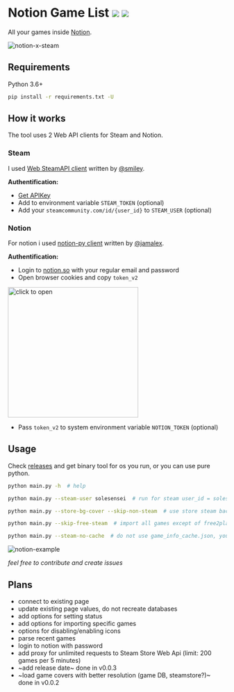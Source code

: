 # Notion Game List ![](https://img.shields.io/badge/version-0.0.3-blue) ![](https://travis-ci.org/solesensei/notion-game-list.svg?branch=master)

All your games inside [Notion](https://notion.so).

![notion-x-steam](https://user-images.githubusercontent.com/24857057/87418150-eb088280-c5d9-11ea-87b1-ab77979a1b25.png)

## Requirements

Python 3.6+

```bash
pip install -r requirements.txt -U
```

## How it works

The tool uses 2 Web API clients for Steam and Notion.  

### Steam

I used [Web SteamAPI client](https://github.com/smiley/steamapi) written by [@smiley](https://github.com/smiley).

**Authentification:**
- [Get APIKey](https://steamcommunity.com/dev/apikey)
- Add to environment variable `STEAM_TOKEN` (optional)
- Add your `steamcommunity.com/id/{user_id}` to `STEAM_USER` (optional)

### Notion

For notion i used [notion-py client](https://github.com/jamalex/notion-py) written by [@jamalex](https://github.com/jamalex).

**Authentification:**

- Login to [notion.so](https://notion.so) with your regular email and password
- Open browser cookies and copy `token_v2`
<img src="https://user-images.githubusercontent.com/24857057/87415393-b4c90400-c5d5-11ea-9f67-79983a95bce9.png" alt="click to open" width="300">

- Pass `token_v2` to system environment variable `NOTION_TOKEN` (optional)

## Usage

Check [releases](https://github.com/solesensei/notion-game-list/releases/latest) and get binary tool for os you run, or you can use pure python.

```bash
python main.py -h  # help

python main.py --steam-user solesensei  # run for steam user_id = solesensei

python main.py --store-bg-cover --skip-non-steam  # use store steam background as cover and skip games that are no longer in store

python main.py --skip-free-steam  # import all games except of free2play

python main.py --steam-no-cache  # do not use game_info_cache.json, you can also remove the file
```

![notion-example](https://user-images.githubusercontent.com/24857057/87416955-21450280-c5d8-11ea-976e-3242bc61ec49.png)

_feel free to contribute and create issues_

## Plans

- connect to existing page
- update existing page values, do not recreate databases
- add options for setting status
- add options for importing specific games
- options for disabling/enabling icons
- parse recent games
- login to notion with password
- add proxy for unlimited requests to Steam Store Web Api (limit: 200 games per 5 minutes)
- ~add release date~ done in v0.0.3
- ~load game covers with better resolution (game DB, steamstore?)~ done in v0.0.2
